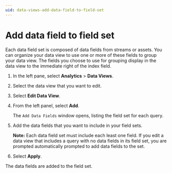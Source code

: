 ```yaml
---
uid: data-views-add-data-field-to-field-set
---
```


# Add data field to field set

Each data field set is composed of data fields from streams or assets. You can organize your data view to use one or more of these fields to group your data view. The fields you choose to use for grouping display in the data view to the immediate right of the index field.

1. In the left pane, select **Analytics** > **Data Views**.

1. Select the data view that you want to edit.

1. Select **Edit Data View**.

1. From the left panel, select **Add**.

	The `Add Data Fields` window opens, listing the field set for each query.

1. Add the data fields that you want to include in your field sets.

	**Note:** Each data field set must include each least one field. If you edit a data view that includes a query with no data fields in its field set, you are prompted automatically prompted to add data fields to the set.

1. Select **Apply**.

The data fields are added to the field set.